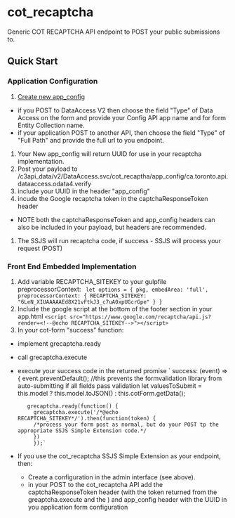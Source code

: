 cot_recaptcha
===========
Generic COT RECAPTCHA API endpoint to POST your public submissions to.
 
## Quick Start

### Application Configuration

1. [Create new app_config](https://was-intra-sit.toronto.ca/webapps/cot_recaptcha)
- if you POST to DataAccess V2 then choose the field "Type" of Data Access on the form and provide your Config API app name and for form Entity Collection name.
- if your application POST to another API, then choose the field "Type" of "Full Path" and provide the full url to you endpoint.
1. Your New app_config will return UUID for use in your recaptcha implementation.
1. Post your payload to /c3api_data/v2/DataAccess.svc/cot_recaptha/app_config/ca.toronto.api.dataaccess.odata4.verify
1. include your UUID in the header "app_config"
1. incude the Google recaptcha token in the captchaResponseToken header
- NOTE both the captchaResponseToken  and app_config headers can also be included in your payload, but headers are recommended.
1. The SSJS will run recaptcha code, if success - SSJS will process your request (POST)


### Front End Embedded Implementation
1. Add variable RECAPTCHA_SITEKEY to your gulpfile preprocessorContext:
`
let options = {
   pkg,
   embedArea: 'full',
   preprocessorContext: {
     RECAPTCHA_SITEKEY: "6LeN_XIUAAAAAEd8X21vFtkJ3_c7uA0xpUGcrGpe"
     }
 }`
1. Include the google script at the bottom of the footer section in your app.html
`<script src="https://www.google.com/recaptcha/api.js?render=<!--@echo RECAPTCHA_SITEKEY-->"></script>`
1. In your cot-form "success" function:
 - implement grecaptcha.ready
 - call grecaptcha.execute
 - execute your success code in the returned promise
 `      success: (event) => {
          event.preventDefault(); //this prevents the formvalidation library from auto-submitting if all fields pass validation
          let valuesToSubmit = this.model ? this.model.toJSON() : this.cotForm.getData();
  
          grecaptcha.ready(function() {
            grecaptcha.execute('/*@echo RECAPTCHA_SITEKEY*/').then(function(token) {
            /*process your form post as normal, but do your POST tp the appropriate SSJS Simple Extension code.*/
            })
            });`
 - If you use the cot_recaptcha SSJS Simple Extension as your endpoint, then:
    - Create a configuration in the admin interface (see above).
    - in your POST to the cot_recaptcha API add the captchaResponseToken header (with the token returned from the greaptcha.execute and the ) and app_config header with the UUID in you application form configuration
 
